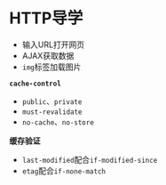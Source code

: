 # HTTP导学 #

- 输入URL打开网页
- AJAX获取数据
- `img`标签加载图片

**`cache-control`**

- `public`、`private`
- `must-revalidate`
- `no-cache`、`no-store`

**缓存验证**

- `last-modified`配合`if-modified-since`
- `etag`配合`if-none-match`
